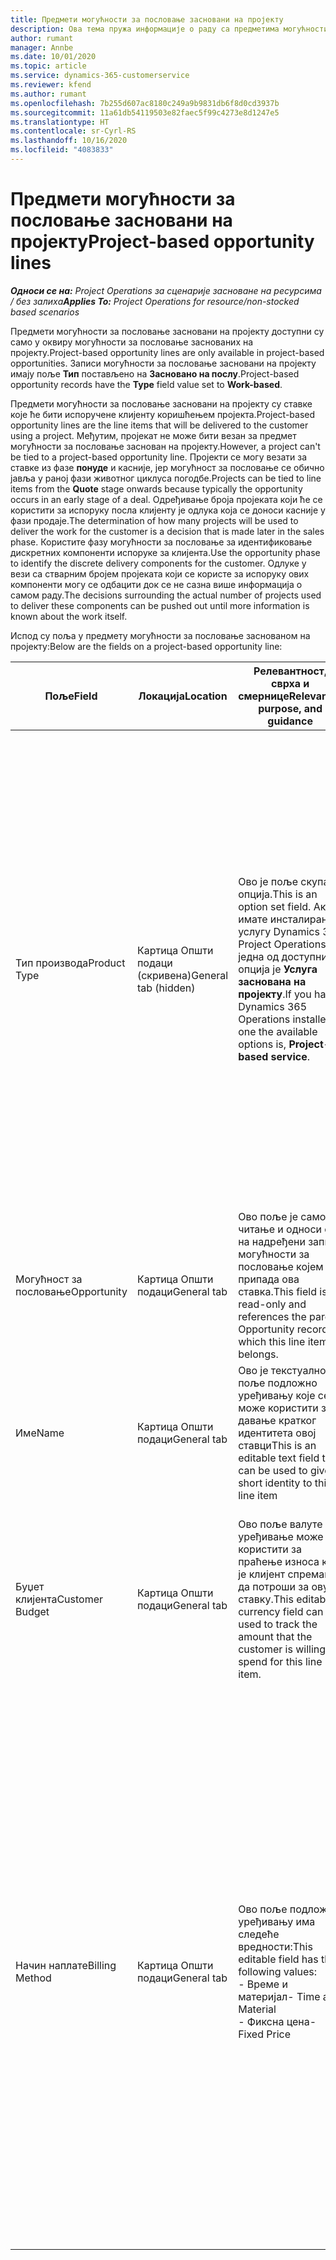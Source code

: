 ```yaml
---
title: Предмети могућности за пословање засновани на пројекту
description: Ова тема пружа информације о раду са предметима могућности за пословање заснованим на пројекту.
author: rumant
manager: Annbe
ms.date: 10/01/2020
ms.topic: article
ms.service: dynamics-365-customerservice
ms.reviewer: kfend
ms.author: rumant
ms.openlocfilehash: 7b255d607ac8180c249a9b9831db6f8d0cd3937b
ms.sourcegitcommit: 11a61db54119503e82faec5f99c4273e8d1247e5
ms.translationtype: HT
ms.contentlocale: sr-Cyrl-RS
ms.lasthandoff: 10/16/2020
ms.locfileid: "4083833"
---
```

# <a name="project-based-opportunity-lines"></a><span data-ttu-id="cf2d2-103">Предмети могућности за пословање засновани на пројекту</span><span class="sxs-lookup"><span data-stu-id="cf2d2-103">Project-based opportunity lines</span></span>

<span data-ttu-id="cf2d2-104">_**Односи се на:** Project Operations за сценарије засноване на ресурсима / без залиха_</span><span class="sxs-lookup"><span data-stu-id="cf2d2-104">_**Applies To:** Project Operations for resource/non-stocked based scenarios_</span></span>


<span data-ttu-id="cf2d2-105">Предмети могућности за пословање засновани на пројекту доступни су само у оквиру могућности за пословање заснованих на пројекту.</span><span class="sxs-lookup"><span data-stu-id="cf2d2-105">Project-based opportunity lines are only available in project-based opportunities.</span></span> <span data-ttu-id="cf2d2-106">Записи могућности за пословање засновани на пројекту имају поље **Тип** постављено на **Засновано на послу**.</span><span class="sxs-lookup"><span data-stu-id="cf2d2-106">Project-based opportunity records have the **Type** field value set to **Work-based**.</span></span>

<span data-ttu-id="cf2d2-107">Предмети могућности за пословање засновани на пројекту су ставке које ће бити испоручене клијенту коришћењем пројекта.</span><span class="sxs-lookup"><span data-stu-id="cf2d2-107">Project-based opportunity lines are the line items that will be delivered to the customer using a project.</span></span> <span data-ttu-id="cf2d2-108">Међутим, пројекат не може бити везан за предмет могућности за пословање заснован на пројекту.</span><span class="sxs-lookup"><span data-stu-id="cf2d2-108">However, a project can't be tied to a project-based opportunity line.</span></span> <span data-ttu-id="cf2d2-109">Пројекти се могу везати за ставке из фазе **понуде** и касније, јер могућност за пословање се обично јавља у раној фази животног циклуса погодбе.</span><span class="sxs-lookup"><span data-stu-id="cf2d2-109">Projects can be tied to line items from the **Quote** stage onwards because typically the opportunity occurs in an early stage of a deal.</span></span> <span data-ttu-id="cf2d2-110">Одређивање броја пројеката који ће се користити за испоруку посла клијенту је одлука која се доноси касније у фази продаје.</span><span class="sxs-lookup"><span data-stu-id="cf2d2-110">The determination of how many projects will be used to deliver the work for the customer is a decision that is made later in the sales phase.</span></span> <span data-ttu-id="cf2d2-111">Користите фазу могућности за пословање за идентификовање дискретних компоненти испоруке за клијента.</span><span class="sxs-lookup"><span data-stu-id="cf2d2-111">Use the opportunity phase to identify the discrete delivery components for the customer.</span></span> <span data-ttu-id="cf2d2-112">Одлуке у вези са стварним бројем пројеката који се користе за испоруку ових компоненти могу се одбацити док се не сазна више информација о самом раду.</span><span class="sxs-lookup"><span data-stu-id="cf2d2-112">The decisions surrounding the actual number of projects used to deliver these components can be pushed out until more information is known about the work itself.</span></span>

<span data-ttu-id="cf2d2-113">Испод су поља у предмету могућности за пословање заснованом на пројекту:</span><span class="sxs-lookup"><span data-stu-id="cf2d2-113">Below are the fields on a project-based opportunity line:</span></span>

| <span data-ttu-id="cf2d2-114">**Поље**</span><span class="sxs-lookup"><span data-stu-id="cf2d2-114">**Field**</span></span> | <span data-ttu-id="cf2d2-115">**Локација**</span><span class="sxs-lookup"><span data-stu-id="cf2d2-115">**Location**</span></span> | <span data-ttu-id="cf2d2-116">**Релевантност, сврха и смернице**</span><span class="sxs-lookup"><span data-stu-id="cf2d2-116">**Relevance, purpose, and guidance**</span></span> | <span data-ttu-id="cf2d2-117">**Последични утицај**</span><span class="sxs-lookup"><span data-stu-id="cf2d2-117">**Downstream impact**</span></span> |
| --- | --- | --- | --- |
| <span data-ttu-id="cf2d2-118">Тип производа</span><span class="sxs-lookup"><span data-stu-id="cf2d2-118">Product Type</span></span> | <span data-ttu-id="cf2d2-119">Картица Општи подаци (скривена)</span><span class="sxs-lookup"><span data-stu-id="cf2d2-119">General tab (hidden)</span></span> | <span data-ttu-id="cf2d2-120">Ово је поље скупа опција.</span><span class="sxs-lookup"><span data-stu-id="cf2d2-120">This is an option set field.</span></span> <span data-ttu-id="cf2d2-121">Ако имате инсталирану услугу Dynamics 365 Project Operations. једна од доступних опција је **Услуга заснована на пројекту**.</span><span class="sxs-lookup"><span data-stu-id="cf2d2-121">If you have Dynamics 365 Operations installed, one the available options is, **Project-based service**.</span></span>  | <span data-ttu-id="cf2d2-122">Вредност овог поља је постављена на **Услуга заснована на пројекту** када креирате ставку могућности за пословање засновану на пројекту из мреже ставки заснованих на пројекту у могућности за пословање.</span><span class="sxs-lookup"><span data-stu-id="cf2d2-122">The value of this field is set to **Project-based service** when you create the project-based opportunity line from the project-based lines grid on the Opportunity.</span></span> <br> <span data-ttu-id="cf2d2-123">Ако промените или замените ову вредност, функционалност пројекта неће бити омогућена на ставкама заснованим на пројекту.</span><span class="sxs-lookup"><span data-stu-id="cf2d2-123">If you change or override this value, the project functionality won't be enabled on your project-based line items.</span></span> |
| <span data-ttu-id="cf2d2-124">Могућност за пословање</span><span class="sxs-lookup"><span data-stu-id="cf2d2-124">Opportunity</span></span> | <span data-ttu-id="cf2d2-125">Картица Општи подаци</span><span class="sxs-lookup"><span data-stu-id="cf2d2-125">General tab</span></span> | <span data-ttu-id="cf2d2-126">Ово поље је само за читање и односи се на надређени запис могућности за пословање којем припада ова ставка.</span><span class="sxs-lookup"><span data-stu-id="cf2d2-126">This field is read-only and references the parent Opportunity record to which this line item belongs.</span></span> | <span data-ttu-id="cf2d2-127">Нема последичног утицаја овог поља.</span><span class="sxs-lookup"><span data-stu-id="cf2d2-127">There is no downstream impact of this field.</span></span> |
| <span data-ttu-id="cf2d2-128">Име</span><span class="sxs-lookup"><span data-stu-id="cf2d2-128">Name</span></span> | <span data-ttu-id="cf2d2-129">Картица Општи подаци</span><span class="sxs-lookup"><span data-stu-id="cf2d2-129">General tab</span></span> | <span data-ttu-id="cf2d2-130">Ово је текстуално поље подложно уређивању које се може користити за давање кратког идентитета овој ставци</span><span class="sxs-lookup"><span data-stu-id="cf2d2-130">This is an editable text field that can be used to give a short identity to this line item</span></span> | <span data-ttu-id="cf2d2-131">Ова вредност се преноси на ставку понуде када креирате понуду из ове могућности за пословање</span><span class="sxs-lookup"><span data-stu-id="cf2d2-131">This value is carried over to the quote line when you create a quote from this opportunity</span></span> |
| <span data-ttu-id="cf2d2-132">Буџет клијента</span><span class="sxs-lookup"><span data-stu-id="cf2d2-132">Customer Budget</span></span> | <span data-ttu-id="cf2d2-133">Картица Општи подаци</span><span class="sxs-lookup"><span data-stu-id="cf2d2-133">General tab</span></span> | <span data-ttu-id="cf2d2-134">Ово поље валуте за уређивање може се користити за праћење износа који је клијент спреман да потроши за ову ставку.</span><span class="sxs-lookup"><span data-stu-id="cf2d2-134">This editable currency field can be used to track the amount that the customer is willing to spend for this line item.</span></span> | <span data-ttu-id="cf2d2-135">Ова вредност се преноси на одговарајуће поље ставке понуде када понуду креирате из ове могућности за пословање</span><span class="sxs-lookup"><span data-stu-id="cf2d2-135">This value is carried over to the corresponding field on the quote line when you create a quote from this opportunity</span></span> |
| <span data-ttu-id="cf2d2-136">Начин наплате</span><span class="sxs-lookup"><span data-stu-id="cf2d2-136">Billing Method</span></span> | <span data-ttu-id="cf2d2-137">Картица Општи подаци</span><span class="sxs-lookup"><span data-stu-id="cf2d2-137">General tab</span></span> | <span data-ttu-id="cf2d2-138">Ово поље подложно уређивању има следеће вредности:</span><span class="sxs-lookup"><span data-stu-id="cf2d2-138">This editable field has the following values:</span></span></br><span data-ttu-id="cf2d2-139">- Време и материјал</span><span class="sxs-lookup"><span data-stu-id="cf2d2-139">- Time and Material</span></span></br><span data-ttu-id="cf2d2-140">- Фиксна цена</span><span class="sxs-lookup"><span data-stu-id="cf2d2-140">- Fixed Price</span></span> | <span data-ttu-id="cf2d2-141">Ова вредност се преноси на одговарајуће поље ставке понуде када понуду креирате из ове могућности за пословање.</span><span class="sxs-lookup"><span data-stu-id="cf2d2-141">This value is carried over to the corresponding field on the quote line when you create a quote from this opportunity.</span></span> <span data-ttu-id="cf2d2-142">Када креирате ставку понуде, поље је закључано и не може се променити.</span><span class="sxs-lookup"><span data-stu-id="cf2d2-142">After the quote line is created, the field is locked and can't be changed.</span></span> <span data-ttu-id="cf2d2-143">Доделите вредност овог поља што је тачније могуће.</span><span class="sxs-lookup"><span data-stu-id="cf2d2-143">Assign this field value as accurately as possible.</span></span> <span data-ttu-id="cf2d2-144">Ако је потребно да промените вредност овог поља у ставци понуде, избришите и поново креирајте ставку понуде.</span><span class="sxs-lookup"><span data-stu-id="cf2d2-144">If you need to change the value of this field on the quote line, delete and re-create the quote line.</span></span> |
